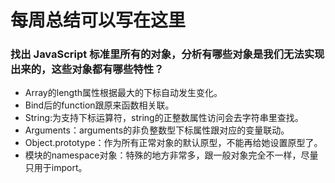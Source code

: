 # 每周总结可以写在这里
### 找出 JavaScript 标准里所有的对象，分析有哪些对象是我们无法实现出来的，这些对象都有哪些特性？
- Array的length属性根据最大的下标自动发生变化。
- Bind后的function跟原来函数相关联。
- String:为支持下标运算符，string的正整数属性访问会去字符串里查找。
- Arguments：arguments的非负整数型下标属性跟对应的变量联动。
- Object.prototype：作为所有正常对象的默认原型，不能再给她设置原型了。
- 模块的namespace对象：特殊的地方非常多，跟一般对象完全不一样，尽量只用于import。
